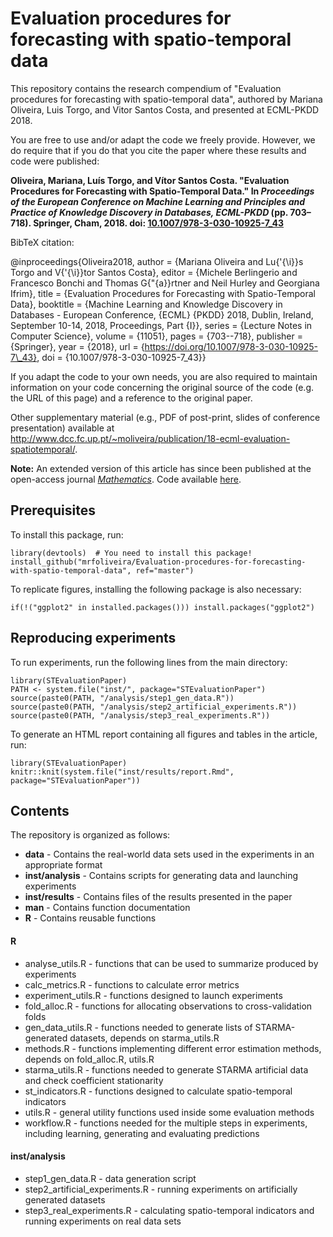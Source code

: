 # Evaluation procedures for forecasting with spatio-temporal data

This repository contains the research compendium of "Evaluation procedures for forecasting with spatio-temporal data", authored by Mariana Oliveira, Luis Torgo, and Vitor Santos Costa, and presented at ECML-PKDD 2018.

You are free to use and/or adapt the code we freely provide. However, we do require that if you do that you cite the paper where these results and code were published:

**Oliveira, Mariana, Luís Torgo, and Vítor Santos Costa. "Evaluation Procedures for Forecasting with Spatio-Temporal Data." In *Proceedings of the European Conference on Machine Learning and Principles and Practice of Knowledge Discovery in Databases, ECML-PKDD* (pp. 703–718). Springer, Cham, 2018. doi: [10.1007/978-3-030-10925-7_43](https://doi.org/10.1007/978-3-030-10925-7_43)**

BibTeX citation:

@inproceedings{Oliveira2018, author = {Mariana Oliveira and Lu{\'{\i}}s Torgo and V{\'{\i}}tor Santos Costa}, editor = {Michele Berlingerio and Francesco Bonchi and Thomas G{\"{a}}rtner and Neil Hurley and Georgiana Ifrim}, title = {Evaluation Procedures for Forecasting with Spatio-Temporal Data}, booktitle = {Machine Learning and Knowledge Discovery in Databases - European Conference, {ECML} {PKDD} 2018, Dublin, Ireland, September 10-14, 2018, Proceedings, Part {I}}, series = {Lecture Notes in Computer Science}, volume = {11051}, pages = {703--718}, publisher = {Springer}, year = {2018}, url = {https://doi.org/10.1007/978-3-030-10925-7\_43}, doi = {10.1007/978-3-030-10925-7\_43}}

If you adapt the code to your own needs, you are also required to maintain information on your code concerning the original source of the code (e.g. the URL of this page) and a reference to the original paper.

Other supplementary material (e.g., PDF of post-print, slides of conference presentation) available at http://www.dcc.fc.up.pt/~moliveira/publication/18-ecml-evaluation-spatiotemporal/.

**Note:** An extended version of this article has since been published at the open-access journal [_Mathematics_](https://www.mdpi.com/2227-7390/9/6/691). Code available [here](https://github.com/mrfoliveira/STEvaluation-MDPI2021). 

## Prerequisites

To install this package, run:

```
library(devtools)  # You need to install this package!
install_github("mrfoliveira/Evaluation-procedures-for-forecasting-with-spatio-temporal-data", ref="master")
```

To replicate figures, installing the following package is also necessary:

```
if(!("ggplot2" in installed.packages())) install.packages("ggplot2")
```

## Reproducing experiments

To run experiments, run the following lines from the main directory:

```
library(STEvaluationPaper)
PATH <- system.file("inst/", package="STEvaluationPaper")
source(paste0(PATH, "/analysis/step1_gen_data.R"))
source(paste0(PATH, "/analysis/step2_artificial_experiments.R"))
source(paste0(PATH, "/analysis/step3_real_experiments.R"))
```

To generate an HTML report containing all figures and tables in the article, run:

```
library(STEvaluationPaper)
knitr::knit(system.file("inst/results/report.Rmd", package="STEvaluationPaper"))
```

## Contents

The repository is organized as follows:
* **data** - Contains the real-world data sets used in the experiments in an appropriate format
* **inst/analysis** - Contains scripts for generating data and launching experiments
* **inst/results** - Contains files of the results presented in the paper
* **man** - Contains function documentation
* **R** - Contains reusable functions

#### R

* analyse\_utils.R - functions that can be used to summarize produced by experiments
* calc_metrics.R - functions to calculate error metrics
* experiment_utils.R - functions designed to launch experiments
* fold_alloc.R - functions for allocating observations to cross-validation folds
* gen\_data\_utils.R - functions needed to generate lists of STARMA-generated datasets, depends on starma_utils.R
* methods.R - functions implementing different error estimation methods, depends on fold_alloc.R, utils.R
* starma_utils.R - functions needed to generate STARMA artificial data and check coefficient stationarity
* st_indicators.R - functions designed to calculate spatio-temporal indicators
* utils.R - general utility functions used inside some evaluation methods
* workflow.R - functions needed for the multiple steps in experiments, including learning, generating and evaluating predictions


#### inst/analysis

* step1_gen_data.R - data generation script
* step2_artificial_experiments.R - running experiments on artificially generated datasets
* step3_real_experiments.R - calculating spatio-temporal indicators and running experiments on real data sets
